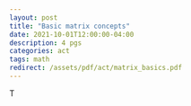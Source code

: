 ```yaml
---
layout: post
title: "Basic matrix concepts"
date: 2021-10-01T12:00:00-04:00
description: 4 pgs
categories: act
tags: math
redirect: /assets/pdf/act/matrix_basics.pdf
---
```


T
